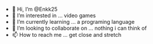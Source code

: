 - 👋 Hi, I’m @Enkk25
- 👀 I’m interested in ... video games 
- 🌱 I’m currently learning ... a programing language
- 💞️ I’m looking to collaborate on ... nothing i can think of 
- 📫 How to reach me ... get close and stretch

<!---
Enkk25/Enkk25 is a ✨ special ✨ repository because its `README.md` (this file) appears on your GitHub profile.
You can click the Preview link to take a look at your changes.
--->
